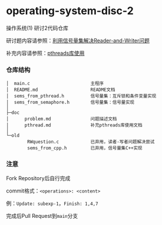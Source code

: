 # operating-system-disc-2
操作系统(1) 研讨2代码仓库

研讨题内容请参照：[利用信号量集解决Reader-and-Writer问题](doc/problem.md)

补充内容请参照：[pthreads库使用](doc/pthreads.md)

### 仓库结构

```
│  main.c                       主程序
│  README.md                    README文档
│  sems_from_pthread.h          信号量集：互斥锁和条件变量实现
│  sems_from_semaphore.h        信号量集：信号量实现
│
├─doc
│      problem.md               问题描述文档
│      pthread.md               补充pthreads库使用文档
│
└─old
        RWquestion.c            已弃用，读者-写者问题解决尝试
        sems_from_cpp.h         已弃用，信号量集C++实现
```

### 注意

Fork Repository后自行完成

commit格式：`<operations>: <content>`

例：`Update: subexp-1`，`Finish: 1,4,7`

完成后Pull Request到`main`分支
